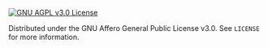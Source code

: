 [![GNU AGPL v3.0 License][license-shield]][license-url]

Distributed under the GNU Affero General Public License v3.0.
See `LICENSE` for more information.

[license-shield]: https://img.shields.io/github/license/arcann-chem/arcann_training.svg?style=for-the-badge
[license-url]: https://github.com/arcann-chem/arcann_training/blob/main/LICENSE